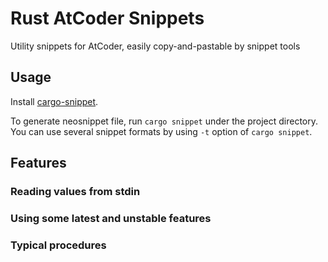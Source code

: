 # Rust AtCoder Snippets

Utility snippets for AtCoder, easily copy-and-pastable by snippet tools

## Usage

Install [cargo-snippet](https://github.com/hatoo/cargo-snippet).

To generate neosnippet file, run `cargo snippet` under the project directory. You can use several snippet formats by using `-t` option of `cargo snippet`.

## Features

### Reading values from stdin

### Using some latest and unstable features

### Typical procedures
